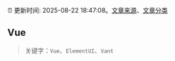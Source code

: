 :alarm_clock: 更新时间: 2025-08-22 18:47:08。[文章来源](/README.md)、[文章分类](/TAGS.md)

## Vue


> 关键字：`Vue`、`ElementUI`、`Vant`



